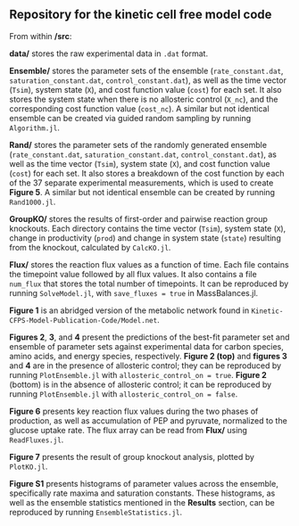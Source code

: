 ## Repository for the kinetic cell free model code

From within **/src**:

**data/** stores the raw experimental data in `.dat` format.

**Ensemble/** stores the parameter sets of the ensemble (`rate_constant.dat`, `saturation_constant.dat`, `control_constant.dat`), as well as the time vector (`Tsim`), system state (`X`), and cost function value (`cost`) for each set. It also stores the system state when there is no allosteric control (`X_nc`), and the corresponding cost function value (`cost_nc`). A similar but not identical ensemble can be created via guided random sampling by running `Algorithm.jl`.

**Rand/** stores the parameter sets of the randomly generated ensemble (`rate_constant.dat`, `saturation_constant.dat`, `control_constant.dat`), as well as the time vector (`Tsim`), system state (`X`), and cost function value (`cost`) for each set. It also stores a breakdown of the cost function by each of the 37 separate experimental measurements, which is used to create **Figure 5**. A similar but not identical ensemble can be created by running `Rand1000.jl`.

**GroupKO/** stores the results of first-order and pairwise reaction group knockouts. Each directory contains the time vector (`Tsim`), system state (`X`), change in productivity (`prod`) and change in system state (`state`) resulting from the knockout, calculated by `CalcKO.jl`.

**Flux/** stores the reaction flux values as a function of time. Each file contains the timepoint value followed by all flux values. It also contains a file `num_flux` that stores the total number of timepoints. It can be reproduced by running `SolveModel.jl`, with `save_fluxes = true` in MassBalances.jl.

**Figure 1** is an abridged version of the metabolic network found in `Kinetic-CFPS-Model-Publication-Code/Model.net`.

**Figures 2**, **3**, and **4** present the predictions of the best-fit parameter set and ensemble of parameter sets against experimental data for carbon species, amino acids, and energy species, respectively. **Figure 2 (top)** and **figures 3** and **4** are in the presence of allosteric control; they can be reproduced by running `PlotEnsemble.jl` with `allosteric_control_on = true`. **Figure 2** (bottom) is in the absence of allosteric control; it can be reproduced by running `PlotEnsemble.jl` with `allosteric_control_on = false`.

**Figure 6** presents key reaction flux values during the two phases of production, as well as accumulation of PEP and pyruvate, normalized to the glucose uptake rate. The flux array can be read from **Flux/** using `ReadFluxes.jl`.

**Figure 7** presents the result of group knockout analysis, plotted by `PlotKO.jl`.

**Figure S1** presents histograms of parameter values across the ensemble, specifically rate maxima and saturation constants. These histograms, as well as the ensemble statistics mentioned in the **Results** section, can be reproduced by running `EnsembleStatistics.jl`.
